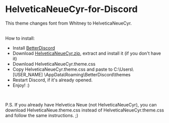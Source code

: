 # HelveticaNeueCyr-for-Discord
This theme changes font from Whitney to HelveticaNeueCyr.  
<br/>

How to install:
* Install [BetterDiscord](https://github.com/rauenzi/BetterDiscordApp/releases)<br/>
* Download [HelveticaNeueCyr.zip](https://mega.nz/#!Lh4xhaoA!O-MzAKWJbgNHYzE3zIu4u8VhBbc6AA9Lg8M3dsmg-1g), extract and install it (if you don't have it)
* Download HelveticaNeueCyr.theme.css
* Copy HelveticaNeueCyr.theme.css and paste to C:\Users\ [USER_NAME] \AppData\Roaming\BetterDiscord\themes
* Restart Discord, if it's already opened.
* Enjoy! :)
<br/>

P.S. If you already have Helvetica Neue (not HelveticaNeueCyr), you can download HelveticaNeue.theme.css instead of HelveticaNeueCyr.theme.css and follow the same instructions. ;)

